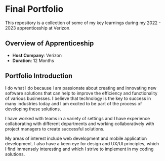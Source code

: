 # Final Portfolio

This repository is a collection of some of my key learnings during my 2022 - 2023 apprenticeship at Verizon.

## Overview of Apprenticeship
- **Host Company**: Verizon
- **Duration**: 12 Months

## Portfolio Introduction
I do what I do because I am passionate about creating and innovating new software solutions that can help to improve the efficiency and functionality of various businesses. I believe that technology is the key to success in many industries today and I am excited to be part of the process of developing these solutions.

I have worked with teams in a variety of settings and I have experience collaborating with different departments and working collaboratively with project managers to create successful solutions.

My areas of interest include web development and mobile application development. I also have a keen eye for design and UX/UI principles, which I find immensely interesting and which I strive to implement in my coding solutions.